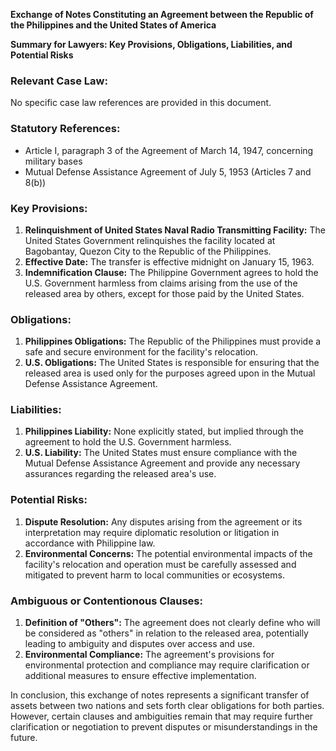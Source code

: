**Exchange of Notes Constituting an Agreement between the Republic of the Philippines and the United States of America**

**Summary for Lawyers: Key Provisions, Obligations, Liabilities, and Potential Risks**

### **Relevant Case Law:**
No specific case law references are provided in this document.

### **Statutory References:**
- Article I, paragraph 3 of the Agreement of March 14, 1947, concerning military bases
- Mutual Defense Assistance Agreement of July 5, 1953 (Articles 7 and 8(b))

### **Key Provisions:**

1. **Relinquishment of United States Naval Radio Transmitting Facility:** The United States Government relinquishes the facility located at Bagobantay, Quezon City to the Republic of the Philippines.
2. **Effective Date:** The transfer is effective midnight on January 15, 1963.
3. **Indemnification Clause:** The Philippine Government agrees to hold the U.S. Government harmless from claims arising from the use of the released area by others, except for those paid by the United States.

### **Obligations:**

1. **Philippines Obligations:** The Republic of the Philippines must provide a safe and secure environment for the facility's relocation.
2. **U.S. Obligations:** The United States is responsible for ensuring that the released area is used only for the purposes agreed upon in the Mutual Defense Assistance Agreement.

### **Liabilities:**

1. **Philippines Liability:** None explicitly stated, but implied through the agreement to hold the U.S. Government harmless.
2. **U.S. Liability:** The United States must ensure compliance with the Mutual Defense Assistance Agreement and provide any necessary assurances regarding the released area's use.

### **Potential Risks:**

1. **Dispute Resolution:** Any disputes arising from the agreement or its interpretation may require diplomatic resolution or litigation in accordance with Philippine law.
2. **Environmental Concerns:** The potential environmental impacts of the facility's relocation and operation must be carefully assessed and mitigated to prevent harm to local communities or ecosystems.

### **Ambiguous or Contentionous Clauses:**

1. **Definition of "Others":** The agreement does not clearly define who will be considered as "others" in relation to the released area, potentially leading to ambiguity and disputes over access and use.
2. **Environmental Compliance:** The agreement's provisions for environmental protection and compliance may require clarification or additional measures to ensure effective implementation.

In conclusion, this exchange of notes represents a significant transfer of assets between two nations and sets forth clear obligations for both parties. However, certain clauses and ambiguities remain that may require further clarification or negotiation to prevent disputes or misunderstandings in the future.